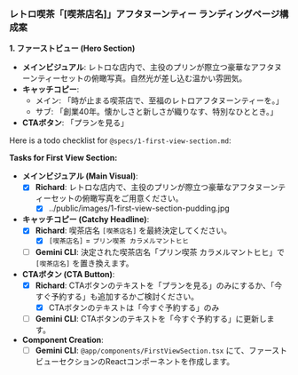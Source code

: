 ### レトロ喫茶「[喫茶店名]」アフタヌーンティー ランディングページ構成案

**1. ファーストビュー (Hero Section)**
*   **メインビジュアル**: レトロな店内で、主役のプリンが際立つ豪華なアフタヌーンティーセットの俯瞰写真。自然光が差し込む温かい雰囲気。
*   **キャッチコピー**:
    *   メイン: 「時が止まる喫茶店で、至福のレトロアフタヌーンティーを。」
    *   サブ: 「創業40年。懐かしさと新しさが織りなす、特別なひととき。」
*   **CTAボタン**: 「プランを見る」

Here is a todo checklist for `@specs/1-first-view-section.md`:

**Tasks for First View Section:**

*   **メインビジュアル (Main Visual)**:
    *   [x] **Richard**: レトロな店内で、主役のプリンが際立つ豪華なアフタヌーンティーセットの俯瞰写真をご用意ください。
        *   [x] ../public/images/1-first-view-section-pudding.jpg
*   **キャッチコピー (Catchy Headline)**:
    *   [x] **Richard**: 喫茶店名 `[喫茶店名]` を最終決定してください。
        *   [x] `[喫茶店名]` = `プリン喫茶 カラメルマントヒヒ`
    *   [ ] **Gemini CLI**: 決定された喫茶店名「プリン喫茶 カラメルマントヒヒ」で `[喫茶店名]` を置き換えます。
*   **CTAボタン (CTA Button)**:
    *   [x] **Richard**: CTAボタンのテキストを「プランを見る」のみにするか、「今すぐ予約する」も追加するかご検討ください。
        *   [x] CTAボタンのテキストは「今すぐ予約する」のみ
    *   [ ] **Gemini CLI**: CTAボタンのテキストを「今すぐ予約する」に更新します。
*   **Component Creation**:
    *   [ ] **Gemini CLI**: `@app/components/FirstViewSection.tsx` にて、ファーストビューセクションのReactコンポーネントを作成します。